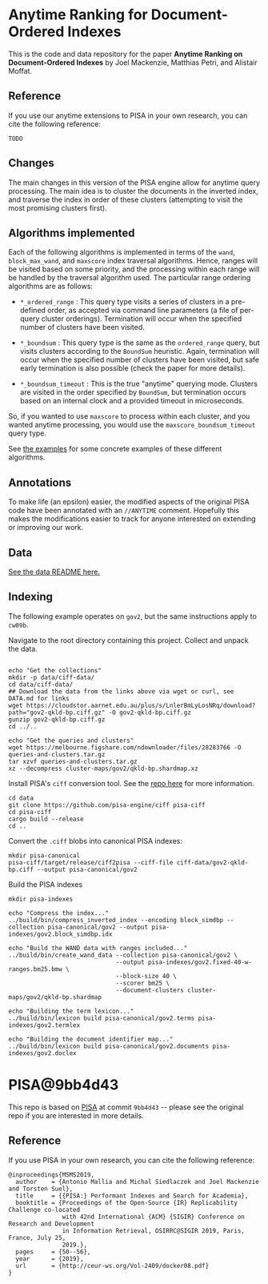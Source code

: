 # Anytime Ranking for Document-Ordered Indexes

This is the code and data repository for the paper **Anytime Ranking on Document-Ordered Indexes** by Joel Mackenzie, Matthias Petri, and Alistair Moffat. 

## Reference
If you use our anytime extensions to PISA in your own research, you can cite the following reference:
```
TODO
```

## Changes
The main changes in this version of the PISA engine allow for anytime query processing. The main
idea is to cluster the documents in the inverted index, and traverse the index in order of these
clusters (attempting to visit the most promising clusters first). 

## Algorithms implemented
Each of the following algorithms is implemented in terms of the `wand`, `block_max_wand`, and
`maxscore` index traversal algorithms. Hence, ranges will be visited based on some priority, and
the processing within each range will be handled by the traversal algorithm used.
The particular range ordering algorithms are as follows:

- `*_ordered_range` : This query type visits a series of clusters in a pre-defined order, as
accepted via command line parameters (a file of per-query cluster orderings). Termination will
occur when the specified number of clusters have been visited.

- `*_boundsum` : This query type is the same as the `ordered_range` query, but visits clusters
according to the `BoundSum` heuristic. Again, termination will occur when the specified number
of clusters have been visited, but safe early termination is also possible (check the paper for
more details).

- `*_boundsum_timeout` : This is the true "anytime" querying mode. Clusters are visited in the
order specified by `BoundSum`, but termination occurs based on an internal clock and a provided
timeout in microseconds.

So, if you wanted to use `maxscore` to process within each cluster, and you wanted anytime processing, 
you would use the `maxscore_boundsum_timeout` query type.

See [the examples](EXAMPLES.md) for some concrete examples of these different algorithms.

## Annotations
To make life (an epsilon) easier, the modified aspects of the original PISA code have been annotated
with an `//ANYTIME` comment. Hopefully this makes the modifications easier to track for anyone
interested on extending or improving our work.

## Data

[See the data README here.](DATA.md)

## Indexing

The following example operates on `gov2`, but the same instructions apply to `cw09b`.

Navigate to the root directory containing this project.
Collect and unpack the data.
```

echo "Get the collections"
mkdir -p data/ciff-data/
cd data/ciff-data/
## Download the data from the links above via wget or curl, see DATA.md for links
wget https://cloudstor.aarnet.edu.au/plus/s/LnlerBmLyLosNRq/download?path="gov2-qkld-bp.ciff.gz" -O gov2-qkld-bp.ciff.gz
gunzip gov2-qkld-bp.ciff.gz
cd ../..

echo "Get the queries and clusters"
wget https://melbourne.figshare.com/ndownloader/files/28283766 -O queries-and-clusters.tar.gz
tar xzvf queries-and-clusters.tar.gz 
xz --decompress cluster-maps/gov2/qkld-bp.shardmap.xz
```

Install PISA's `ciff` conversion tool. See the [repo here](https://github.com/pisa-engine/ciff) for more
information.
```
cd data
git clone https://github.com/pisa-engine/ciff pisa-ciff
cd pisa-ciff
cargo build --release
cd ..
```

Convert the `.ciff` blobs into canonical PISA indexes:
```
mkdir pisa-canonical
pisa-ciff/target/release/ciff2pisa --ciff-file ciff-data/gov2-qkld-bp.ciff --output pisa-canonical/gov2
```

Build the PISA indexes
```
mkdir pisa-indexes

echo "Compress the index..."
../build/bin/compress_inverted_index --encoding block_simdbp --collection pisa-canonical/gov2 --output pisa-indexes/gov2.block_simdbp.idx

echo "Build the WAND data with ranges included..."
../build/bin/create_wand_data --collection pisa-canonical/gov2 \
                              --output pisa-indexes/gov2.fixed-40-w-ranges.bm25.bmw \
                              --block-size 40 \
                              --scorer bm25 \
                              --document-clusters cluster-maps/gov2/qkld-bp.shardmap

echo "Building the term lexicon..."
../build/bin/lexicon build pisa-canonical/gov2.terms pisa-indexes/gov2.termlex

echo "Building the document identifier map..."
../build/bin/lexicon build pisa-canonical/gov2.documents pisa-indexes/gov2.doclex
```

# PISA@9bb4d43

This repo is based on [PISA](https://github.com/pisa-engine/pisa/) at commit `9bb4d43` -- please see the original
repo if you are interested in more details.


## Reference

If you use PISA in your own research, you can cite the following reference:
```
@inproceedings{MSMS2019,
  author    = {Antonio Mallia and Michal Siedlaczek and Joel Mackenzie and Torsten Suel},
  title     = {{PISA:} Performant Indexes and Search for Academia},
  booktitle = {Proceedings of the Open-Source {IR} Replicability Challenge co-located
               with 42nd International {ACM} {SIGIR} Conference on Research and Development
               in Information Retrieval, OSIRRC@SIGIR 2019, Paris, France, July 25,
               2019.},
  pages     = {50--56},
  year      = {2019},
  url       = {http://ceur-ws.org/Vol-2409/docker08.pdf}
}
```

